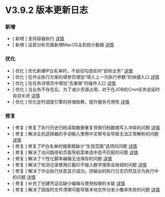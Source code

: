 # V3.9.2 版本更新日志




### 新增
- [ 新增 ] 支持容器执行 [详情](http://github.com/TencentBlueKing/bk-job/issues/2725)
- [ 新增 ] 运营分析页面新增MacOS主机统计数据 [详情](http://github.com/TencentBlueKing/bk-job/issues/2842)


### 优化
- [ 优化 ] 优化新建IP白名单时，不自动勾选任何“目标业务” [详情](http://github.com/TencentBlueKing/bk-job/issues/2892)
- [ 优化 ] 在作业执行方案的填参页增加“填入上一次执行参数”的快捷入口 [详情](http://github.com/TencentBlueKing/bk-job/issues/2824)
- [ 优化 ] 在任务详情页中增加“去重做”的操作入口 [详情](http://github.com/TencentBlueKing/bk-job/issues/2823)
- [ 优化 ] 当业务不存在后，为了减少资源占用，对于在JOB的Cron任务会延时自动关闭 [详情](http://github.com/TencentBlueKing/bk-job/issues/621)
- [ 优化 ] 优化定时调度引擎的存储依赖，提升服务可用性 [详情](http://github.com/TencentBlueKing/bk-job/issues/2809)


### 修复
- [ 修复 ] 修复了执行历史归档读取数据重复导致归档数据写入冲突的问题 [详情](http://github.com/TencentBlueKing/bk-job/issues/2962)
- [ 修复 ] 解决主机选择器的手动输入使用中文顿号会导致无法正常解析的问题 [详情](http://github.com/TencentBlueKing/bk-job/issues/2945)
- [ 修复 ] 修复了IP白名单的搜索框缺少“生效范围”选项的问题 [详情](http://github.com/TencentBlueKing/bk-job/issues/2872)
- [ 修复 ] 解决了访问路径和页面导航菜单选中态不匹配的问题 [详情](http://github.com/TencentBlueKing/bk-job/issues/2834)
- [ 修复 ] 解决了个性化脚本编辑无法保存的问题 [详情](http://github.com/TencentBlueKing/bk-job/issues/2838)
- [ 修复 ] 解决了检测记录使用拦截ID不输入数字搜索会抛错的问题 [详情](http://github.com/TencentBlueKing/bk-job/issues/2837)
- [ 修复 ] 解决了作业执行状态显示成功，但输出的执行日志仍然显示为执行中的问题 [详情](http://github.com/TencentBlueKing/bk-job/issues/2849)
- [ 修复 ] 补充了创建凭证后缺少编辑与使用权限的关联 [详情](http://github.com/TencentBlueKing/bk-job/issues/2457)
- [ 修复 ] 解决了因临时文件清理可能导致本地文件分发小概率失败的问题 [详情](http://github.com/TencentBlueKing/bk-job/issues/2771)